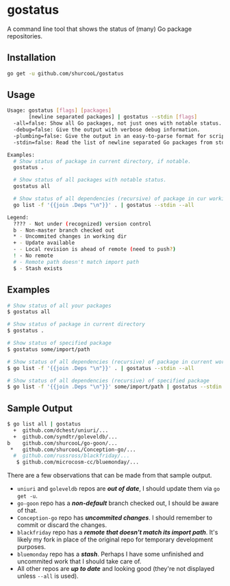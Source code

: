 gostatus
========

A command line tool that shows the status of (many) Go package repositories.

Installation
------------

```bash
go get -u github.com/shurcooL/gostatus
```

Usage
-----

```bash
Usage: gostatus [flags] [packages]
       [newline separated packages] | gostatus --stdin [flags]
  -all=false: Show all Go packages, not just ones with notable status.
  -debug=false: Give the output with verbose debug information.
  -plumbing=false: Give the output in an easy-to-parse format for scripts.
  -stdin=false: Read the list of newline separated Go packages from stdin.

Examples:
  # Show status of package in current directory, if notable.
  gostatus .

  # Show status of all packages with notable status.
  gostatus all

  # Show status of all dependencies (recursive) of package in cur working dir.
  go list -f '{{join .Deps "\n"}}' . | gostatus --stdin --all

Legend:
  ???? - Not under (recognized) version control
  b - Non-master branch checked out
  * - Uncommited changes in working dir
  + - Update available
  - - Local revision is ahead of remote (need to push?)
  ! - No remote
  # - Remote path doesn't match import path
  $ - Stash exists
```

Examples
--------

```bash
# Show status of all your packages
$ gostatus all

# Show status of package in current directory
$ gostatus .

# Show status of specified package
$ gostatus some/import/path

# Show status of all dependencies (recursive) of package in current working dir
$ go list -f '{{join .Deps "\n"}}' . | gostatus --stdin --all

# Show status of all dependencies (recursive) of specified package
$ go list -f '{{join .Deps "\n"}}' some/import/path | gostatus --stdin --all
```

Sample Output
-------------

```bash
$ go list all | gostatus
  +  github.com/dchest/uniuri/...
  +  github.com/syndtr/goleveldb/...
b    github.com/shurcooL/go-goon/...
 *   github.com/shurcooL/Conception-go/...
  #  github.com/russross/blackfriday/...
   $ github.com/microcosm-cc/bluemonday/...
```

There are a few observations that can be made from that sample output.

- `uniuri` and `goleveldb` repos are ***out of date***, I should update them via `go get -u`.
- `go-goon` repo has a ***non-default*** branch checked out, I should be aware of that.
- `Conception-go` repo has ***uncommited changes***. I should remember to commit or discard the changes.
- `blackfriday` repo has a ***remote that doesn't match its import path***. It's likely my fork in place of the original repo for temporary development purposes.
- `bluemonday` repo has a ***stash***. Perhaps I have some unfinished and uncommited work that I should take care of.
- All other repos are ***up to date*** and looking good (they're not displayed unless `--all` is used).
